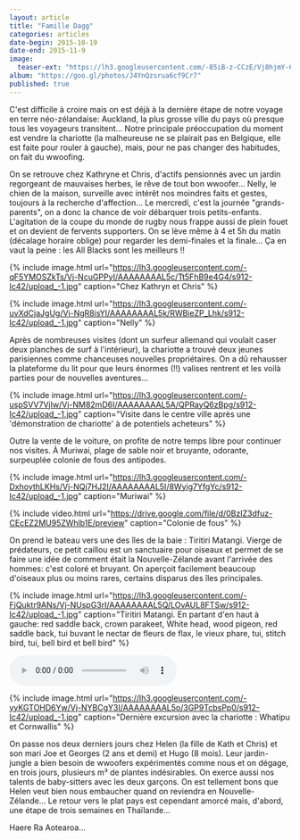 ```yaml
---
layout: article
title: "Famille Dagg"
categories: articles
date-begin: 2015-10-19
date-end: 2015-11-9
image: 
  teaser-ext: "https://lh3.googleusercontent.com/-85iB-z-CCzE/Vj8hjmY-6YI/AAAAAAAALyQ/y-Ms_D70RwU/s912-Ic42/upload_-1.jpg"
album: "https://goo.gl/photos/J4YnQzsrua6cf9Cr7"
published: true
---
```


C'est difficile à croire mais on est déjà à la dernière étape de notre voyage en terre néo-zélandaise: Auckland, la plus grosse ville du pays où presque tous les voyageurs transitent... Notre principale préoccupation du moment est vendre la chariotte (la malheureuse ne se plairait pas en Belgique, elle est faite pour rouler à gauche), mais, pour ne pas changer des habitudes, on fait du wwoofing. 

On se retrouve chez Kathryne et Chris, d'actifs pensionnés avec un jardin regorgeant de mauvaises herbes, le rêve de tout bon wwoofer... Nelly, le chien de la maison, surveille avec intérêt nos moindres faits et gestes, toujours à la recherche d'affection... Le mercredi, c'est la journée "grands-parents", on a donc la chance de voir débarquer trois petits-enfants. L'agitation de la coupe du monde de rugby nous frappe aussi de plein fouet et on devient de fervents supporters. On se lève même à 4 et 5h du matin (décalage horaire oblige) pour regarder les demi-finales et la finale... Ça en vaut la peine : les All Blacks sont les meilleurs !!

{% include image.html url="https://lh3.googleusercontent.com/-qF5YMOSZkTs/Vj-NcuGPPyI/AAAAAAAAL5c/Tt5FhB9e4G4/s912-Ic42/upload_-1.jpg" caption="Chez Kathryn et Chris" %}

{% include image.html url="https://lh3.googleusercontent.com/-uvXdCjaJgUg/Vj-NgR8isYI/AAAAAAAAL5k/RWBieZP_Lhk/s912-Ic42/upload_-1.jpg" caption="Nelly" %}

Après de nombreuses visites (dont un surfeur allemand qui voulait caser deux planches de surf à l'intérieur), la chariotte a trouvé deux jeunes parisiennes comme chanceuses nouvelles propriétaires. On a dû rehausser la plateforme du lit pour que leurs énormes (!!) valises rentrent et les voilà parties pour de nouvelles aventures...

{% include image.html url="https://lh3.googleusercontent.com/-uspSVV7VjIw/Vj-NM82mD6I/AAAAAAAAL5A/QPRayQ6zBpg/s912-Ic42/upload_-1.jpg" caption="Visite dans le centre ville après une 'démonstration de chariotte' à de potentiels acheteurs" %}

Outre la vente de le voiture, on profite de notre temps libre pour continuer nos visites. À Muriwai, plage de sable noir et bruyante, odorante, surpeuplée colonie de fous des antipodes.

{% include image.html url="https://lh3.googleusercontent.com/-DxhoythLKHs/Vj-NQj7HJ2I/AAAAAAAAL5I/8Wyig7YfgYc/s912-Ic42/upload_-1.jpg" caption="Muriwai" %}

{% include video.html url="https://drive.google.com/file/d/0BzIZ3dfuz-CEcEZ2MU95ZWhlb1E/preview" caption="Colonie de fous" %}

On prend le bateau vers une des îles de la baie : Tiritiri Matangi. Vierge de prédateurs, ce petit caillou est un sanctuaire pour oiseaux et permet de se faire une idée de comment était la Nouvelle-Zélande avant l'arrivée des hommes: c'est coloré et bruyant. On aperçoit facilement beaucoup d'oiseaux plus ou moins rares, certains disparus des îles principales.

{% include image.html url="https://lh3.googleusercontent.com/-FjQuktr9ANs/Vj-NUspG3rI/AAAAAAAAL5Q/LOvAUL8FTSw/s912-Ic42/upload_-1.jpg" caption="Tiritiri Matangi. En partant d'en haut à gauche: red saddle back, crown parakeet, White head, wood pigeon, red saddle back, tui buvant le nectar de fleurs de flax, le vieux phare, tui, stitch bird, tui, bell bird et bell bird" %}

<audio controls> <source src="https://drive.google.com/uc?export=download&id=0BzIZ3dfuz-CEdlpUdG1KSnFFZHc" type="audio/mp3"> </audio>

{% include image.html url="https://lh3.googleusercontent.com/-yyKGTOHD6Yw/Vj-NYBCgY3I/AAAAAAAAL5o/3GP9TcbsPp0/s912-Ic42/upload_-1.jpg" caption="Dernière excursion avec la chariotte : Whatipu et Cornwallis" %}

On passe nos deux derniers jours chez Helen (la fille de Kath et Chris) et son mari Joe et Georges (2 ans et demi) et Hugo (8 mois). Leur jardin-jungle a bien besoin de wwoofers expérimentés comme nous et on dégage, en trois jours, plusieurs m³ de plantes indésirables. On exerce aussi nos talents de baby-sitters avec les deux garçons. On est tellement bons que Helen veut bien nous embaucher quand on reviendra en Nouvelle-Zélande... Le retour vers le plat pays est cependant amorcé mais, d'abord, une étape de trois semaines en Thaïlande...

Haere Ra Aotearoa...